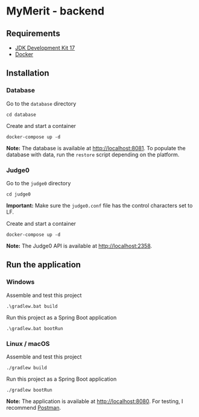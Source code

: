 # MyMerit - backend

## Requirements

- [JDK Development Kit 17](https://www.oracle.com/java/technologies/downloads/#java17)
- [Docker](https://www.docker.com/)

## Installation

### Database

Go to the `database` directory

```
cd database
```

Create and start a container

```
docker-compose up -d
```

**Note:** The database is available at [http://localhost:8081](http://localhost:8081).
To populate the database with data, run the `restore` script depending on the platform.

### Judge0

Go to the `judge0` directory

```
cd judge0
```

**Important:** Make sure the `judge0.conf` file has the control characters set to LF.

Create and start a container

```
docker-compose up -d
```

**Note:** The Judge0 API is available at [http://localhost:2358](http://localhost:2358).

## Run the application

### Windows

Assemble and test this project

```
.\gradlew.bat build
```

Run this project as a Spring Boot application

```
.\gradlew.bat bootRun
```

### Linux / macOS

Assemble and test this project

```
./gradlew build
```

Run this project as a Spring Boot application

```
./gradlew bootRun
```

**Note:** The application is available at [http://localhost:8080](http://localhost:8080). For testing, I recommend [Postman](https://www.postman.com/).